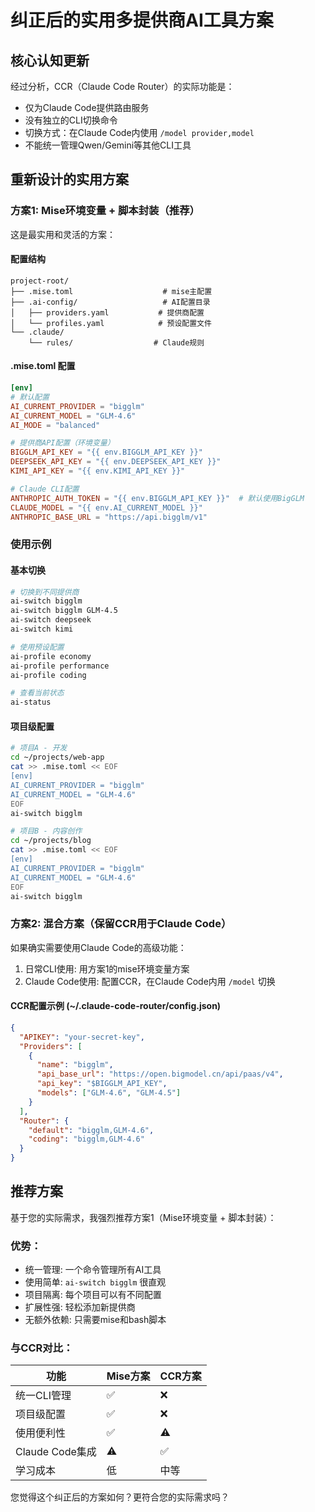 # 纠正后的实用多提供商AI工具方案

## 核心认知更新

经过分析，CCR（Claude Code Router）的实际功能是：
- 仅为Claude Code提供路由服务
- 没有独立的CLI切换命令
- 切换方式：在Claude Code内使用 `/model provider,model`
- 不能统一管理Qwen/Gemini等其他CLI工具

## 重新设计的实用方案

### 方案1: Mise环境变量 + 脚本封装（推荐）

这是最实用和灵活的方案：

#### 配置结构
```
project-root/
├── .mise.toml                    # mise主配置
├── .ai-config/                   # AI配置目录
│   ├── providers.yaml           # 提供商配置
│   └── profiles.yaml            # 预设配置文件
└── .claude/
    └── rules/                  # Claude规则
```

#### .mise.toml 配置
```toml
[env]
# 默认配置
AI_CURRENT_PROVIDER = "bigglm"
AI_CURRENT_MODEL = "GLM-4.6"
AI_MODE = "balanced"

# 提供商API配置（环境变量）
BIGGLM_API_KEY = "{{ env.BIGGLM_API_KEY }}"
DEEPSEEK_API_KEY = "{{ env.DEEPSEEK_API_KEY }}"
KIMI_API_KEY = "{{ env.KIMI_API_KEY }}"

# Claude CLI配置
ANTHROPIC_AUTH_TOKEN = "{{ env.BIGGLM_API_KEY }}"  # 默认使用BigGLM
CLAUDE_MODEL = "{{ env.AI_CURRENT_MODEL }}"
ANTHROPIC_BASE_URL = "https://api.bigglm/v1"
```

### 使用示例

#### 基本切换
```bash
# 切换到不同提供商
ai-switch bigglm
ai-switch bigglm GLM-4.5
ai-switch deepseek
ai-switch kimi

# 使用预设配置
ai-profile economy
ai-profile performance
ai-profile coding

# 查看当前状态
ai-status
```

#### 项目级配置
```bash
# 项目A - 开发
cd ~/projects/web-app
cat >> .mise.toml << EOF
[env]
AI_CURRENT_PROVIDER = "bigglm"
AI_CURRENT_MODEL = "GLM-4.6"
EOF
ai-switch bigglm

# 项目B - 内容创作
cd ~/projects/blog
cat >> .mise.toml << EOF
[env]
AI_CURRENT_PROVIDER = "bigglm"
AI_CURRENT_MODEL = "GLM-4.6"
EOF
ai-switch bigglm
```

### 方案2: 混合方案（保留CCR用于Claude Code）

如果确实需要使用Claude Code的高级功能：

1. 日常CLI使用: 用方案1的mise环境变量方案
2. Claude Code使用: 配置CCR，在Claude Code内用 `/model` 切换

#### CCR配置示例 (~/.claude-code-router/config.json)
```json
{
  "APIKEY": "your-secret-key",
  "Providers": [
    {
      "name": "bigglm",
      "api_base_url": "https://open.bigmodel.cn/api/paas/v4",
      "api_key": "$BIGGLM_API_KEY",
      "models": ["GLM-4.6", "GLM-4.5"]
    }
  ],
  "Router": {
    "default": "bigglm,GLM-4.6",
    "coding": "bigglm,GLM-4.6"
  }
}
```

## 推荐方案

基于您的实际需求，我强烈推荐方案1（Mise环境变量 + 脚本封装）：

### 优势：
- 统一管理: 一个命令管理所有AI工具
- 使用简单: `ai-switch bigglm` 很直观
- 项目隔离: 每个项目可以有不同配置
- 扩展性强: 轻松添加新提供商
- 无额外依赖: 只需要mise和bash脚本

### 与CCR对比：
| 功能 | Mise方案 | CCR方案 |
|------|----------|---------|
| 统一CLI管理 | ✅ | ❌ |
| 项目级配置 | ✅ | ❌ |
| 使用便利性 | ✅ | ⚠️ |
| Claude Code集成 | ⚠️ | ✅ |
| 学习成本 | 低 | 中等 |

您觉得这个纠正后的方案如何？更符合您的实际需求吗？